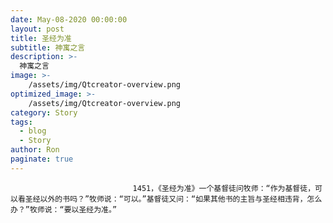 ```yaml
---
date: May-08-2020 00:00:00
layout: post
title: 圣经为准
subtitle: 神寓之言
description: >-
  神寓之言
image: >-
    /assets/img/Qtcreator-overview.png
optimized_image: >-
    /assets/img/Qtcreator-overview.png
category: Story
tags:
  - blog
  - Story
author: Ron
paginate: true
---
```


							　　1451，《圣经为准》一个基督徒问牧师：“作为基督徒，可以看圣经以外的书吗？”牧师说：“可以。”基督徒又问：“如果其他书的主旨与圣经相违背，怎么办？”牧师说：“要以圣经为准。”
							
							
						